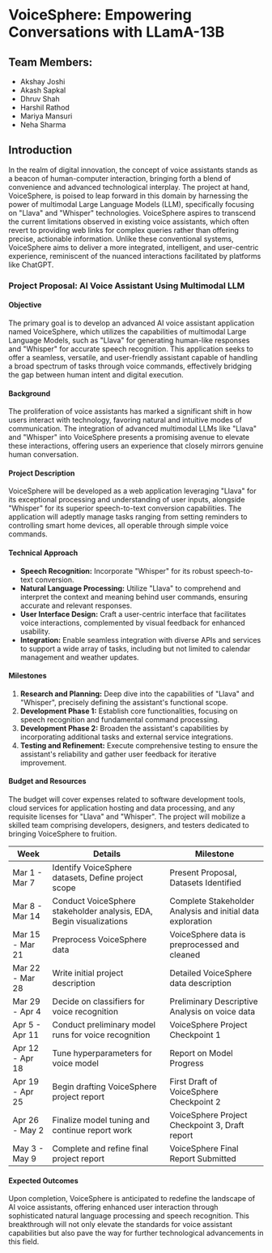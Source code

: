 # VoiceSphere: Empowering Conversations with LLamA-13B

## Team Members:
- Akshay Joshi
- Akash Sapkal
- Dhruv Shah
- Harshil Rathod
- Mariya Mansuri
- Neha Sharma

## Introduction
In the realm of digital innovation, the concept of voice assistants stands as a beacon of human-computer interaction, bringing forth a blend of convenience and advanced technological interplay. The project at hand, VoiceSphere, is poised to leap forward in this domain by harnessing the power of multimodal Large Language Models (LLM), specifically focusing on "Llava" and "Whisper" technologies. VoiceSphere aspires to transcend the current limitations observed in existing voice assistants, which often revert to providing web links for complex queries rather than offering precise, actionable information. Unlike these conventional systems, VoiceSphere aims to deliver a more integrated, intelligent, and user-centric experience, reminiscent of the nuanced interactions facilitated by platforms like ChatGPT.

### Project Proposal: AI Voice Assistant Using Multimodal LLM

#### Objective
The primary goal is to develop an advanced AI voice assistant application named VoiceSphere, which utilizes the capabilities of multimodal Large Language Models, such as "Llava" for generating human-like responses and "Whisper" for accurate speech recognition. This application seeks to offer a seamless, versatile, and user-friendly assistant capable of handling a broad spectrum of tasks through voice commands, effectively bridging the gap between human intent and digital execution.

#### Background
The proliferation of voice assistants has marked a significant shift in how users interact with technology, favoring natural and intuitive modes of communication. The integration of advanced multimodal LLMs like "Llava" and "Whisper" into VoiceSphere presents a promising avenue to elevate these interactions, offering users an experience that closely mirrors genuine human conversation.

#### Project Description
VoiceSphere will be developed as a web application leveraging "Llava" for its exceptional processing and understanding of user inputs, alongside "Whisper" for its superior speech-to-text conversion capabilities. The application will adeptly manage tasks ranging from setting reminders to controlling smart home devices, all operable through simple voice commands.

#### Technical Approach
- **Speech Recognition:** Incorporate "Whisper" for its robust speech-to-text conversion.
- **Natural Language Processing:** Utilize "Llava" to comprehend and interpret the context and meaning behind user commands, ensuring accurate and relevant responses.
- **User Interface Design:** Craft a user-centric interface that facilitates voice interactions, complemented by visual feedback for enhanced usability.
- **Integration:** Enable seamless integration with diverse APIs and services to support a wide array of tasks, including but not limited to calendar management and weather updates.

#### Milestones
1. **Research and Planning:** Deep dive into the capabilities of "Llava" and "Whisper", precisely defining the assistant's functional scope.
2. **Development Phase 1:** Establish core functionalities, focusing on speech recognition and fundamental command processing.
3. **Development Phase 2:** Broaden the assistant's capabilities by incorporating additional tasks and external service integrations.
4. **Testing and Refinement:** Execute comprehensive testing to ensure the assistant's reliability and gather user feedback for iterative improvement.

#### Budget and Resources
The budget will cover expenses related to software development tools, cloud services for application hosting and data processing, and any requisite licenses for "Llava" and "Whisper". The project will mobilize a skilled team comprising developers, designers, and testers dedicated to bringing VoiceSphere to fruition.

| Week            | Details                                        | Milestone                               |
|-----------------|------------------------------------------------|-----------------------------------------|
| Mar 1 - Mar 7   | Identify VoiceSphere datasets, Define project scope | Present Proposal, Datasets Identified   |
| Mar 8 - Mar 14  | Conduct VoiceSphere stakeholder analysis, EDA, Begin visualizations | Complete Stakeholder Analysis and initial data exploration |
| Mar 15 - Mar 21 | Preprocess VoiceSphere data                    | VoiceSphere data is preprocessed and cleaned |
| Mar 22 - Mar 28 | Write initial project description              | Detailed VoiceSphere data description   |
| Mar 29 - Apr 4  | Decide on classifiers for voice recognition    | Preliminary Descriptive Analysis on voice data |
| Apr 5 - Apr 11  | Conduct preliminary model runs for voice recognition | VoiceSphere Project Checkpoint 1       |
| Apr 12 - Apr 18 | Tune hyperparameters for voice model           | Report on Model Progress                |
| Apr 19 - Apr 25 | Begin drafting VoiceSphere project report      | First Draft of VoiceSphere Checkpoint 2 |
| Apr 26 - May 2  | Finalize model tuning and continue report work | VoiceSphere Project Checkpoint 3, Draft report |
| May 3 - May 9   | Complete and refine final project report       | VoiceSphere Final Report Submitted     |


#### Expected Outcomes
Upon completion, VoiceSphere is anticipated to redefine the landscape of AI voice assistants, offering enhanced user interaction through sophisticated natural language processing and speech recognition. This breakthrough will not only elevate the standards for voice assistant capabilities but also pave the way for further technological advancements in this field.